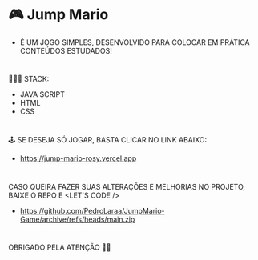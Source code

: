 # 🎮 Jump Mario

- É UM JOGO SIMPLES, DESENVOLVIDO PARA COLOCAR EM PRÁTICA CONTEÚDOS ESTUDADOS!

#

🧑🏻‍💻 STACK:
- JAVA SCRIPT
- HTML
- CSS

#

🕹️ SE DESEJA SÓ JOGAR, BASTA CLICAR NO LINK ABAIXO: 

- https://jump-mario-rosy.vercel.app

#

CASO QUEIRA FAZER SUAS ALTERAÇÕES E MELHORIAS NO PROJETO, BAIXE O REPO E <LET'S CODE />

- https://github.com/PedroLaraa/JumpMario-Game/archive/refs/heads/main.zip

#

OBRIGADO PELA ATENÇÃO 🧗‍♂️
